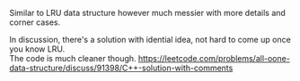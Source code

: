 Similar to LRU data structure however much messier with more details and corner cases.

In discussion, there's a solution with idential idea, not hard to come up once you know LRU.\
The code is much cleaner though.
https://leetcode.com/problems/all-oone-data-structure/discuss/91398/C++-solution-with-comments
